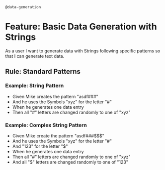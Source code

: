 `@data-generation`
# Feature: Basic Data Generation with Strings

As a user I want to generate data with Strings following specific patterns
so that I can generate text data.

## Rule: Standard Patterns

### Example: String Pattern

* Given Mike creates the pattern "asdf###"
* And he uses the Symbols "xyz" for the letter "#"
* When he generates one data entry
* Then all "#" letters are changed randomly to one of "xyz"

### Example: Complex String Pattern

* Given Mike create the pattern "asdf###$$$"
* And he uses the Symbols "xyz" for the letter "#"
* And "123" for the letter "$"
* When he generates one data entry
* Then all "#" letters are changed randomly to one of "xyz"
* And all "$" letters are changed randomly to one of "123"

